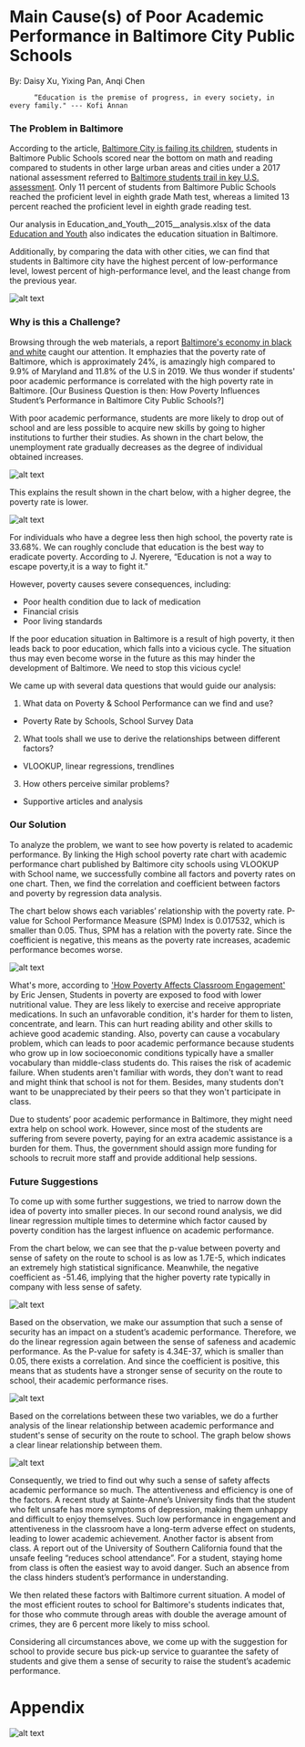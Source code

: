 # Main Cause(s) of Poor Academic Performance in Baltimore City Public Schools 
By: Daisy Xu, Yixing Pan, Anqi Chen

          “Education is the premise of progress, in every society, in every family." --- Kofi Annan
### The Problem in Baltimore
According to the article, [Baltimore City is failing its children](https://www.baltimoresun.com/opinion/readers-respond/bs-ed-rr-student-test-scores-letter-20180410-story.html), students in Baltimore Public Schools scored near the bottom on math and reading compared to students in other large urban areas and cities under a 2017 national assessment referred to [Baltimore students trail in key U.S. assessment](https://www.baltimoresun.com/education/bs-md-nations-report-card-20180409-story.html). Only 11 percent of students from Baltimore Public Schools reached the proficient level in eighth grade Math test, whereas a limited 13 percent reached the proficient level in eighth grade reading test.

Our analysis in Education_and_Youth__2015__analysis.xlsx of the data [Education and Youth](https://data.baltimorecity.gov/Neighborhoods/Education-and-Youth-2015-/t7tk-reum) also indicates the education situation in Baltimore.

Additionally, by comparing the data with other cities, we can find that students in Baltimore city have the highest percent of low-performance level, lowest percent of high-performance level, and the least change from the previous year.

![alt text](https://github.com/achen120/midterm/blob/master/students%20bad%20performance.jpg)


### Why is this a Challenge?
Browsing through the web materials, a report [Baltimore's economy in black and white](https://money.cnn.com/2015/04/29/news/economy/baltimore-economy/) caught our attention. It emphazies that the poverty rate of Baltimore, which is approximately 24%, is amazingly high compared to 9.9% of Maryland and 11.8% of the U.S in 2019. We thus wonder if students' poor academic performance is correlated with the high poverty rate in Baltimore. [Our Business Question is then: How Poverty Influences Student’s Performance in Baltimore City Public Schools?]

With poor academic performance, students are more likely to drop out of school and are less possible to acquire new skills by going to higher institutions to further their studies. As shown in the chart below, the unemployment rate gradually decreases as the degree of individual obtained increases. 

![alt text](https://github.com/achen120/midterm/blob/master/Unemployment%20rate.jpg)

This explains the result shown in the chart below, with a higher degree, the poverty rate is lower. 

![alt text](https://github.com/achen120/midterm/blob/master/poverty%20vs%20education%20level.jpg)

For individuals who have a degree less then high school, the poverty rate is 33.68%. We can roughly conclude that education is the best way to eradicate poverty. According to J. Nyerere, “Education is not a way to escape poverty,it is a way to fight it."

However, poverty causes severe consequences, including:
 - Poor health condition due to lack of medication
 - Financial crisis
 - Poor living standards
 
If the poor education situation in Baltimore is a result of high poverty, it then leads back to poor education, which falls into a vicious cycle. The situation thus may even become worse in the future as this may hinder the development of Baltimore. 
We need to stop this vicious cycle!

We came up with several data questions that would guide our analysis:
1. What data on Poverty & School Performance can we find and use?
- Poverty Rate by Schools, School Survey Data
2. What tools shall we use to derive the relationships between different factors?
- VLOOKUP, linear regressions, trendlines
3. How others perceive similar problems?
- Supportive articles and analysis


### Our Solution
To analyze the problem, we want to see how poverty is related to academic performance. By linking the High school poverty rate chart with academic performance chart published by Baltimore city schools using VLOOKUP with School name, we successfully combine all factors and poverty rates on one chart. Then, we find the correlation and coefficient between factors and poverty by regression data analysis. 

The chart below shows each variables’ relationship with the poverty rate. P-value for School Performance Measure (SPM) Index is 0.017532, which is smaller than 0.05. Thus, SPM has a relation with the poverty rate. Since the coefficient is negative, this means as the poverty rate increases, academic performance becomes worse. 

![alt text](https://github.com/achen120/midterm/blob/master/p-value%20for%20poverty%20and%20perform.JPG)

What's more, according to ['How Poverty Affects Classroom Engagement'](http://www.ascd.org/publications/educational-leadership/may13/vol70/num08/How-Poverty-Affects-Classroom-Engagement.aspx) by Eric Jensen, Students in poverty are exposed to food with lower nutritional value. They are less likely to exercise and receive appropriate medications. In such an unfavorable condition, it's harder for them to listen, concentrate, and learn. This can hurt reading ability and other skills to achieve good academic standing. Also, poverty can cause a vocabulary problem, which can leads to poor academic performance because students who grow up in low socioeconomic conditions typically have a smaller vocabulary than middle-class students do. This raises the risk of academic failure. When students aren't familiar with words, they don't want to read and might think that school is not for them. Besides, many students don't want to be unappreciated by their peers so that they won't participate in class.

Due to students’ poor academic performance in Baltimore, they might need extra help on school work. However, since most of the students are suffering from severe poverty, paying for an extra academic assistance is a burden for them. Thus, the government should assign more funding for schools to recruit more staff and provide additional help sessions.

### Future Suggestions
To come up with some further suggestions, we tried to narrow down the idea of poverty into smaller pieces. In our second round analysis, we did linear regression multiple times to determine which factor caused by poverty condition has the largest influence on academic performance. 

From the chart below, we can see that the p-value between poverty and sense of safety on the route to school is as low as 1.7E-5, which indicates an extremely high statistical significance. Meanwhile, the negative coefficient as -51.46, implying that the higher poverty rate typically in company with less sense of safety.

![alt text](https://github.com/achen120/midterm/blob/master/p-value%20for%20safety%20and%20perform.jpg)

Based on the observation, we make our assumption that such a sense of security has an impact on a student’s academic performance. Therefore, we do the linear regression again between the sense of safeness and academic performance. As the P-value for safety is 4.34E-37, which is smaller than 0.05, there exists a correlation. And since the coefficient is positive, this means that as students have a stronger sense of security on the route to school, their academic performance rises.

![alt text](https://github.com/achen120/midterm/blob/master/Performance%20vs%20Safety.JPG)

Based on the correlations between these two variables, we do a further analysis of the linear relationship between academic performance and student's sense of security on the route to school. The graph below shows a clear linear relationship between them.

![alt text](https://github.com/achen120/midterm/blob/master/Trendline%20Performance%20vs%20Sense%20of%20security.JPG)

Consequently, we tried to find out why such a sense of safety affects academic performance so much.
The attentiveness and efficiency is one of the factors. A recent study at Sainte-Anne’s University finds that the student who felt unsafe has more symptoms of depression, making them unhappy and difficult to enjoy themselves. Such low performance in engagement and attentiveness in the classroom have a long-term adverse effect on students, leading to lower academic achievement.
Another factor is absent from class. A report out of the University of Southern California found that the unsafe feeling “reduces school attendance”. For a student, staying home from class is often the easiest way to avoid danger. Such an absence from the class hinders student’s performance in understanding.

We then related these factors with Baltimore current situation. A model of the most efficient routes to school for Baltimore's students indicates that, for those who commute through areas with double the average amount of crimes, they are 6 percent more likely to miss school.

Considering all circumstances above, we come up with the suggestion for school to provide secure bus pick-up service to guarantee the safety of students and give them a sense of security to raise the student’s academic performance.




# Appendix

![alt text](https://github.com/achen120/midterm/blob/master/combined%20data%20chart.JPG)
